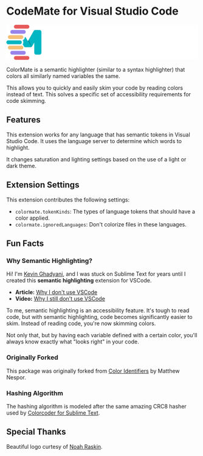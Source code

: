 # CodeMate for Visual Studio Code
![ColorMate logo by Noah Raskin](images/logo.png)

ColorMate is a semantic highlighter (similar to a syntax highlighter) that colors all similarly named variables the same.

This allows you to quickly and easily skim your code by reading colors instead of text. This solves a specific set of accessibility requirements for code skimming.

## Features

This extension works for any language that has semantic tokens in Visual Studio Code. It uses the language server to determine which words to highlight.

It changes saturation and lighting settings based on the use of a light or dark theme.

## Extension Settings

This extension contributes the following settings:

* `colormate.tokenKinds`: The types of language tokens that should have a color applied.
* `colormate.ignoredLanguages`: Don't colorize files in these languages.

## Fun Facts

### Why Semantic Highlighting?
Hi! I'm [Kevin Ghadyani](https://twitter.com/Sawtaytoes), and I was stuck on Sublime Text for years until I created this **semantic highlighting** extension for VSCode.

- **Article:** [Why I don't use VSCode](https://medium.com/@Sawtaytoes/why-i-dont-use-visual-studio-code-f5ac7274fb96)
- **Video:** [Why I still don't use VSCode](https://www.youtube.com/watch?v=1OIVjK8-jA8)

To me, semantic highlighting is an accessibility feature. It's tough to read code, but with semantic highlighting, code becomes significantly easier to skim. Instead of reading code, you're now skimming colors.

Not only that, but by having each variable defined with a certain color, you'll always know exactly what "looks right" in your code.

### Originally Forked
This package was originally forked from [Color Identifiers](https://marketplace.visualstudio.com/items?itemName=MatthewNespor.vscode-color-identifiers-mode) by Matthew Nespor.

### Hashing Algorithm
The hashing algorithm is modeled after the same amazing CRC8 hasher used by [Colorcoder for Sublime Text](https://packagecontrol.io/packages/Colorcoder).

## Special Thanks
Beautiful logo curtesy of [Noah Raskin](https://twitter.com/NoahRaskin_).
